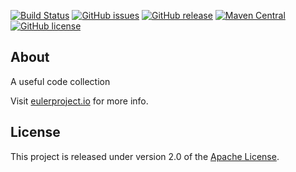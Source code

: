 [![Build Status](https://ci.eulerproject.io/job/euler-common-latest-jdk8/badge/icon)](https://ci.eulerproject.io/job/euler-common-latest-jdk8)
[![GitHub issues](https://img.shields.io/github/issues/euler-projects/euler-common.svg)](https://github.com/euler-projects/euler-common/issues)
[![GitHub release](https://img.shields.io/github/release/euler-projects/euler-common.svg)](https://github.com/euler-projects/euler-common/releases)
[![Maven Central](https://maven-badges.herokuapp.com/maven-central/net.eulerframework/euler-common/badge.svg)](https://maven-badges.herokuapp.com/maven-central/net.eulerframework/euler-common)
[![GitHub license](https://img.shields.io/github/license/euler-projects/euler-common.svg)](https://raw.githubusercontent.com/euler-projects/euler-common/master/LICENSE)
## About
A useful code collection

Visit [eulerproject.io][] for more info.

## License
This project is released under version 2.0 of the [Apache License][].

[Apache License]: http://www.apache.org/licenses/LICENSE-2.0
[eulerproject.io]: https://eulerproject.io

